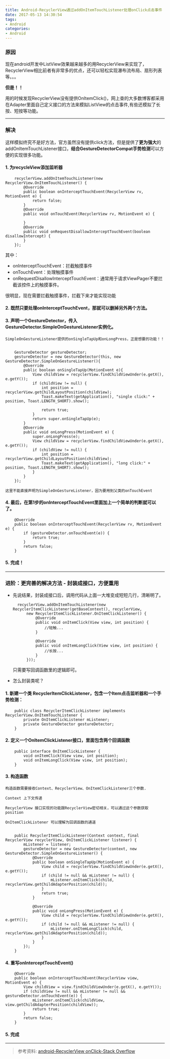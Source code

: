 ```yaml
---
title: Android-RecyclerView通过addOnItemTouchListener处理onClick点击事件
date: 2017-05-13 14:30:54
tags: 
- Android
categories:
- Android
---
```


### 原因

现在android开发中ListView效果越来越多的用RecyclerView来实现了，RecyclerView相比前者有非常多的优点，还可以轻松实现瀑布流布局、扇形列表等。。。

****但是！！**** 



用的时候发现RecyclerView没有提供OnItemClick()，网上查的大多数博客都采用在Adapter里面自己定义接口的方法来模拟ListView的点击事件,有些还模拟了长按、短按等功能。

---

### 解决

这样模拟终究不是好方法，官方虽然没有提供click方法，但是提供了****更为强大****的addOnItemTouchListener接口，****结合GestureDetectorCompat手势检测****可以方便的实现很多功能。

#### 1. 为recycleView添加监听器

        recyclerView.addOnItemTouchListener(new RecyclerView.OnItemTouchListener() {
            @Override
            public boolean onInterceptTouchEvent(RecyclerView rv, MotionEvent e) {
                return false;
            }
            @Override
            public void onTouchEvent(RecyclerView rv, MotionEvent e) {

            }
            @Override
            public void onRequestDisallowInterceptTouchEvent(boolean disallowIntercept) {
            }
        });

其中：
* onInterceptTouchEvent：拦截触摸事件
* onTouchEvent：处理触摸事件
* onRequestDisallowInterceptTouchEvent：通常用于请求ViewPager不要拦截该控件上的触摸事件。

很明显，现在需要拦截触摸事件，拦截下来才能实现功能

#### 2. 既然只要处理onInterceptTouchEvent，那就可以删掉另外两个方法。

#### 3. 声明一个GestureDetector，传入GestureDetector.SimpleOnGestureListener实例化。

    SimpleOnGestureListener提供的onSingleTapUp和onLongPress，正是想要的功能！！


        GestureDetector gestureDetector;
        gestureDetector = new GestureDetector(this, new GestureDetector.SimpleOnGestureListener(){
            @Override
            public boolean onSingleTapUp(MotionEvent e){
                View childView = recyclerView.findChildViewUnder(e.getX(), e.getY());
                if (childView != null) {
                    int position = recyclerView.getChildLayoutPosition(childView);
                    Toast.makeText(getApplication(), "single click:" + position, Toast.LENGTH_SHORT).show();

                    return true;
                }
                return super.onSingleTapUp(e);
            }
            @Override
            public void onLongPress(MotionEvent e) {
                super.onLongPress(e);
                View childView = recyclerView.findChildViewUnder(e.getX(), e.getY());
                if (childView != null) {
                    int position = recyclerView.getChildLayoutPosition(childView);
                    Toast.makeText(getApplication(), "long click:" + position, Toast.LENGTH_SHORT).show();
                }
            }
        });

    这里不能直接声明为SimpleOnGestureListener，因为要用到父类的onTouchEvent


#### 4. 最后，在第1步的onInterceptTouchEvent里面加上一个简单的判断就可以了。

        @Override
        public boolean onInterceptTouchEvent(RecyclerView rv, MotionEvent e) {
            if (gestureDetector.onTouchEvent(e)) {
                return true;
            }
            return false;
        }

#### 5. 完成！


---

### 进阶：更完善的解决方法 - 封装成接口，方便重用

* 先说结果，封装成接口后，调用代码从上面一大堆变成短短几行，清晰明了。

        recyclerView.addOnItemTouchListener(new RecyclerItemClickListener(getBaseContext(), recyclerView,
            new RecyclerItemClickListener.OnItemClickListener() {
                @Override
                public void onItemClick(View view, int position) {
                    //轻触...
                }

                @Override
                public void onItemLongClick(View view, int position) {
                    //长按...
                }
            }));

        
    只需要写回调函数里的逻辑即可。


* 怎么封装类呢？

#### 1. 新建一个类 RecyclerItemClickListener，包含一个Item点击监听器和一个手势检测：

        public class RecyclerItemClickListener implements RecyclerView.OnItemTouchListener {
            private OnItemClickListener mListener;
            private GestureDetector gestureDetector;
        }


#### 2. 定义一个OnItemClickListener接口，里面包含两个回调函数
    
        public interface OnItemClickListener {
            void onItemClick(View view, int position);
            void onItemLongClick(View view, int position);
        }

#### 3. 构造函数

    构造函数需要接收Context、RecyclerView、OnItemClickListener三个参数.

    Context 上下文传递

    RecyclerView 接口实现的功能跟RecyclerView密切相关，可以通过这个参数获取position

    OnItemClickListener 可以理解为回调函数的通道


        public RecyclerItemClickListener(Context context, final RecyclerView recyclerView, OnItemClickListener listener) {
            mListener = listener;
            gestureDetector = new GestureDetector(context, new GestureDetector.SimpleOnGestureListener() {
                @Override
                public boolean onSingleTapUp(MotionEvent e) {
                    View child = recyclerView.findChildViewUnder(e.getX(), e.getY());
                    if (child != null && mListener != null) {
                        mListener.onItemClick(child, recyclerView.getChildAdapterPosition(child));
                    }
                    return true;
                }

                @Override
                public void onLongPress(MotionEvent e) {
                    View child = recyclerView.findChildViewUnder(e.getX(), e.getY());
                    if (child != null && mListener != null) {
                        mListener.onItemLongClick(child, recyclerView.getChildAdapterPosition(child));
                    }
                }
            });
        }


#### 4. 重写onInterceptTouchEvent()

        @Override
        public boolean onInterceptTouchEvent(RecyclerView view, MotionEvent e) {
            View childView = view.findChildViewUnder(e.getX(), e.getY());
            if (childView != null && mListener != null && gestureDetector.onTouchEvent(e)) {
                mListener.onItemClick(childView, view.getChildAdapterPosition(childView));
                return true;
            }
            return false;
        }

#### 5. 完成

---

>参考资料:  [android-RecyclerView onClick-Stack Overflow](http://stackoverflow.com/questions/24471109/recyclerview-onclick)